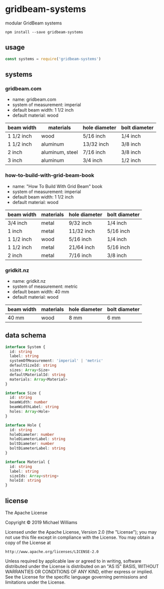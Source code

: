 # gridbeam-systems

modular GridBeam systems

```shell
npm install --save gridbeam-systems
```

## usage

```javascript
const systems = require('gridbeam-systems')
```

<!-- REPLACE_START -->

## systems

### gridbeam.com

- name: gridbeam.com
- system of measurement: imperial
- default beam width: 1 1/2 inch
- default material: wood

| beam width | materials | hole diameter | bolt diameter |
|---|---|---|---|
| 1 1/2 inch | wood | 5/16 inch | 1/4 inch |
| 1 1/2 inch | aluminum | 13/32 inch | 3/8 inch |
| 2 inch | aluminum, steel | 7/16 inch | 3/8 inch |
| 3 inch | aluminum | 3/4 inch | 1/2 inch |

### how-to-build-with-grid-beam-book

- name: "How To Build With Grid Beam" book
- system of measurement: imperial
- default beam width: 1 1/2 inch
- default material: wood

| beam width | materials | hole diameter | bolt diameter |
|---|---|---|---|
| 3/4 inch | metal | 9/32 inch | 1/4 inch |
| 1 inch | metal | 11/32 inch | 5/16 inch |
| 1 1/2 inch | wood | 5/16 inch | 1/4 inch |
| 1 1/2 inch | metal | 21/64 inch | 5/16 inch |
| 2 inch | metal | 7/16 inch | 3/8 inch |

### gridkit.nz

- name: gridkit.nz
- system of measurement: metric
- default beam width: 40 mm
- default material: wood

| beam width | materials | hole diameter | bolt diameter |
|---|---|---|---|
| 40 mm | wood | 8 mm | 6 mm |


<!-- REPLACE_END -->

## data schema

```typescript
interface System {
  id: string
  label: string
  systemOfMeasurement: 'imperial' | 'metric'
  defaultSizeId: string
  sizes: Array<Size>
  defaultMaterialId: string
  materials: Array<Material>
}

interface Size {
  id: string
  beamWidth: number
  beamWidthLabel: string
  holes: Array<Hole>
}

interface Hole {
  id: string
  holeDiameter: number
  holeDiameterLabel: string
  boltDiameter: number
  boltDiameterLabel: string
}

interface Material {
  id: string
  label: string
  sizeIds: Array<string>
  holeId: string
}
```

## license

The Apache License

Copyright &copy; 2019 Michael Williams

Licensed under the Apache License, Version 2.0 (the "License");
you may not use this file except in compliance with the License.
You may obtain a copy of the License at

    http://www.apache.org/licenses/LICENSE-2.0

Unless required by applicable law or agreed to in writing, software
distributed under the License is distributed on an "AS IS" BASIS,
WITHOUT WARRANTIES OR CONDITIONS OF ANY KIND, either express or implied.
See the License for the specific language governing permissions and
limitations under the License.

